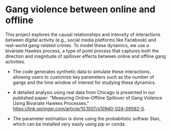# Gang violence between online and offline
This project explores the causal relationships and intensity of interactions between digital activity (e.g., social media platforms like Facebook) and real-world gang-related crimes. To model these dynamics, we use a bivariate Hawkes process, a type of point process that captures both the direction and magnitude of spillover effects between online and offline gang activities.

- The code generates synthetic data to simulate these interactions, allowing users to customize key parameters such as the number of gangs and the time window of interest for studying these dynamics. 

- A detailed analysis using real data from Chicago is presented in our published paper: "Measuring Online–Offline Spillover of Gang Violence Using Bivariate Hawkes Processes."
https://link.springer.com/article/10.1007/s10940-024-09592-5.

- The parameter estimation is done using the probabilistic softwar Stan, which can be installed very easily using pip or conda. 


